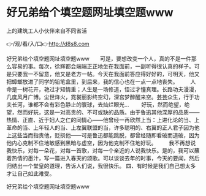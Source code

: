 # 好兄弟给个填空题网址填空题www
上的建筑工人小伙伴来自不同省活

👉/观/看/入/口👉http://d8s8.com

好兄弟给个填空题网址填空题www　　可是，要想改变一个人，真的不是一件那么容易的事。每次，徐辉都会端端正正地坐在我面前，一副听得很认真的样子。可是只要我一不留意，他又是老方一帖。今天在我面前答应得好好的，可明天，他又把蟑螂放进了同学的铅笔盒里，到后来，我的信心也在一点一点地丧失。
　　人命是一树花开，艳过才知情重；人生是一场修道，悟过才懂真理。长路功夫漫漫，几度风月广博。尘世烽火，霓裳丽影终空幻，深宫梦醉醒来空。芸芸众生，行于功夫长河，谁都不会有彩色静止的寰球，去灿烂眼光...
　　好玩，然而绝望，绝望，然而好玩，这是一对高贵的、不可或缺的品质。由于鲁迅其他深厚的品质——热情、正直、近于妇人之仁的同情心——他曾经一再欣然上当：上进化论的当、上革命的当、上年轻人的当、上左翼联盟的当，许多聪明的、右翼的正人君子因为他上这些当而指责他，贬损他——可是鲁迅都能跳脱，都曾经随即看破而道破，因为他内心克制不住地敏感到黑暗与虚空，因为他克制不住地好玩。
　　我不再想说我快乐，对每一朵花，对每一首歌，对每一个亲近的人说我快乐。是的，我可以蘸着热情的墨汁，写一篇进入春天的颂歌。可以谈谈去年的时事，今天的要闻，然后归结出一个堂皇的道理，告诉人们说，我很快乐。
	四、有时候是我们自己想太多才让自己如此难受。

好兄弟给个填空题网址填空题www
